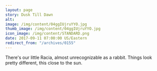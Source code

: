 ```yaml
---
layout: page
story: Dusk Till Dawn
alt:
image: /img/content/04ggIUjruYYO.jpg
thumb_image: /img/content/04ggIUjruYYO.jpg
icon_image: /img/content/STANDARD.png
date: 2017-09-11 07:00:00 US/Eastern
redirect_from: "/archives/0155"
---
```

There's our little Racia, almost unrecognizable as a rabbit. Things look pretty different, this close to the sun.
